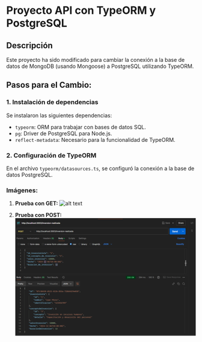 # Proyecto API con TypeORM y PostgreSQL

## Descripción
Este proyecto ha sido modificado para cambiar la conexión a la base de datos de MongoDB (usando Mongoose) a PostgreSQL utilizando TypeORM.

## Pasos para el Cambio:

### 1. Instalación de dependencias
Se instalaron las siguientes dependencias:
- `typeorm`: ORM para trabajar con bases de datos SQL.
- `pg`: Driver de PostgreSQL para Node.js.
- `reflect-metadata`: Necesario para la funcionalidad de TypeORM.

### 2. Configuración de TypeORM
En el archivo `typeorm/datasources.ts`, se configuró la conexión a la base de datos PostgreSQL.

### Imágenes:

1. **Prueba con GET:**
![alt text](./screenshots/get.jpg)


2. **Prueba con POST:**
![alt text](./screenshots/post.png)